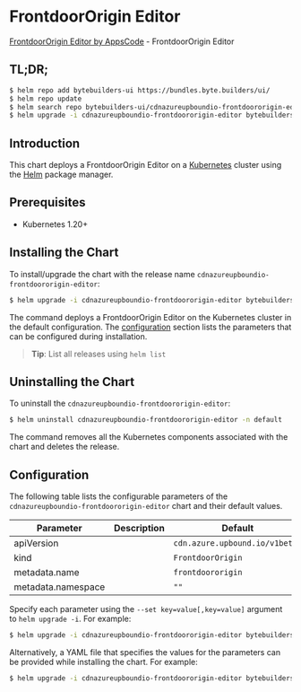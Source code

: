# FrontdoorOrigin Editor

[FrontdoorOrigin Editor by AppsCode](https://byte.builders) - FrontdoorOrigin Editor

## TL;DR;

```bash
$ helm repo add bytebuilders-ui https://bundles.byte.builders/ui/
$ helm repo update
$ helm search repo bytebuilders-ui/cdnazureupboundio-frontdoororigin-editor --version=v0.4.18
$ helm upgrade -i cdnazureupboundio-frontdoororigin-editor bytebuilders-ui/cdnazureupboundio-frontdoororigin-editor -n default --create-namespace --version=v0.4.18
```

## Introduction

This chart deploys a FrontdoorOrigin Editor on a [Kubernetes](http://kubernetes.io) cluster using the [Helm](https://helm.sh) package manager.

## Prerequisites

- Kubernetes 1.20+

## Installing the Chart

To install/upgrade the chart with the release name `cdnazureupboundio-frontdoororigin-editor`:

```bash
$ helm upgrade -i cdnazureupboundio-frontdoororigin-editor bytebuilders-ui/cdnazureupboundio-frontdoororigin-editor -n default --create-namespace --version=v0.4.18
```

The command deploys a FrontdoorOrigin Editor on the Kubernetes cluster in the default configuration. The [configuration](#configuration) section lists the parameters that can be configured during installation.

> **Tip**: List all releases using `helm list`

## Uninstalling the Chart

To uninstall the `cdnazureupboundio-frontdoororigin-editor`:

```bash
$ helm uninstall cdnazureupboundio-frontdoororigin-editor -n default
```

The command removes all the Kubernetes components associated with the chart and deletes the release.

## Configuration

The following table lists the configurable parameters of the `cdnazureupboundio-frontdoororigin-editor` chart and their default values.

|     Parameter      | Description |                  Default                  |
|--------------------|-------------|-------------------------------------------|
| apiVersion         |             | <code>cdn.azure.upbound.io/v1beta1</code> |
| kind               |             | <code>FrontdoorOrigin</code>              |
| metadata.name      |             | <code>frontdoororigin</code>              |
| metadata.namespace |             | <code>""</code>                           |


Specify each parameter using the `--set key=value[,key=value]` argument to `helm upgrade -i`. For example:

```bash
$ helm upgrade -i cdnazureupboundio-frontdoororigin-editor bytebuilders-ui/cdnazureupboundio-frontdoororigin-editor -n default --create-namespace --version=v0.4.18 --set apiVersion=cdn.azure.upbound.io/v1beta1
```

Alternatively, a YAML file that specifies the values for the parameters can be provided while
installing the chart. For example:

```bash
$ helm upgrade -i cdnazureupboundio-frontdoororigin-editor bytebuilders-ui/cdnazureupboundio-frontdoororigin-editor -n default --create-namespace --version=v0.4.18 --values values.yaml
```
